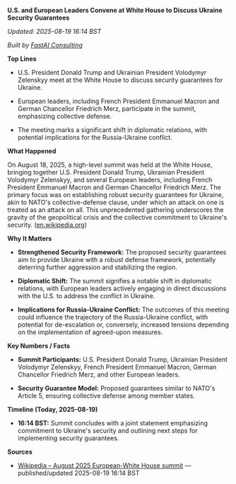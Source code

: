 **U.S. and European Leaders Convene at White House to Discuss Ukraine Security Guarantees**

_Updated: 2025-08-19 16:14 BST_

_Built by [FastAI Consulting](https://fastaiconsulting.net)_

**Top Lines**

- U.S. President Donald Trump and Ukrainian President Volodymyr Zelenskyy meet at the White House to discuss security guarantees for Ukraine.

- European leaders, including French President Emmanuel Macron and German Chancellor Friedrich Merz, participate in the summit, emphasizing collective defense.

- The meeting marks a significant shift in diplomatic relations, with potential implications for the Russia-Ukraine conflict.

**What Happened**

On August 18, 2025, a high-level summit was held at the White House, bringing together U.S. President Donald Trump, Ukrainian President Volodymyr Zelenskyy, and several European leaders, including French President Emmanuel Macron and German Chancellor Friedrich Merz. The primary focus was on establishing robust security guarantees for Ukraine, akin to NATO's collective-defense clause, under which an attack on one is treated as an attack on all. This unprecedented gathering underscores the gravity of the geopolitical crisis and the collective commitment to Ukraine's security. ([en.wikipedia.org](https://en.wikipedia.org/wiki/August_2025_European-White_House_summit?utm_source=openai))

**Why It Matters**

- **Strengthened Security Framework:** The proposed security guarantees aim to provide Ukraine with a robust defense framework, potentially deterring further aggression and stabilizing the region.

- **Diplomatic Shift:** The summit signifies a notable shift in diplomatic relations, with European leaders actively engaging in direct discussions with the U.S. to address the conflict in Ukraine.

- **Implications for Russia-Ukraine Conflict:** The outcomes of this meeting could influence the trajectory of the Russia-Ukraine conflict, with potential for de-escalation or, conversely, increased tensions depending on the implementation of agreed-upon measures.

**Key Numbers / Facts**

- **Summit Participants:** U.S. President Donald Trump, Ukrainian President Volodymyr Zelenskyy, French President Emmanuel Macron, German Chancellor Friedrich Merz, and other European leaders.

- **Security Guarantee Model:** Proposed guarantees similar to NATO's Article 5, ensuring collective defense among member states.

**Timeline (Today, 2025-08-19)**

- **16:14 BST:** Summit concludes with a joint statement emphasizing commitment to Ukraine's security and outlining next steps for implementing security guarantees.

**Sources**

- [Wikipedia – August 2025 European-White House summit](https://en.wikipedia.org/wiki/August_2025_European-White_House_summit) — published/updated 2025-08-19 16:14 BST 